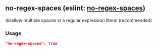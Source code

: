 <!-- Start:AutoDoc:: Modify `src/readme/rules.ts` and run `gulp readme` to update block -->
## no-regex-spaces (eslint: [no-regex-spaces](http://eslint.org/docs/rules/no-regex-spaces))

disallow multiple spaces in a regular expression literal (recommended)

### Usage

```json
"no-regex-spaces": true
```

<!-- End:AutoDoc -->
